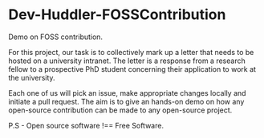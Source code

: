 # Dev-Huddler-FOSSContribution

Demo on FOSS contribution. 

For this project, our task is to collectively mark up a letter that needs to be hosted on a university intranet. The letter is a response from a research fellow to a prospective PhD student concerning their application to work at the university.

Each one of us will pick an issue, make appropriate changes locally and initiate a pull request.
The aim is to give an hands-on demo on how any open-source contribution can be made to any open-source project. 

P.S - Open source software !== Free Software. 
